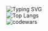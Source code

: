 ![Typing SVG](https://readme-typing-svg.herokuapp.com?font=Fira+Code&pause=1000&color=5F0CF7&random=false&width=435&lines=Frontend+ReactJS%2FNextJS+%2B+TS+developer)
<br/>
![Top Langs](https://github-readme-stats.vercel.app/api/top-langs/?username=anuraghazra&layout=compact)
<br/>
![codewars](https://www.codewars.com/users/AbShamilDev/badges/large)
